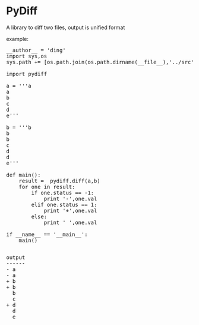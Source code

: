 PyDiff
======

A library to diff two files, output is unified format

example:

<pre>
__author__ = 'ding'
import sys,os
sys.path += [os.path.join(os.path.dirname(__file__),'../src')]

import pydiff

a = '''a
a
b
c
d
e'''

b = '''b
b
b
c
d
d
e'''

def main():
    result =  pydiff.diff(a,b)
    for one in result:
        if one.status == -1:
            print '-',one.val
        elif one.status == 1:
            print '+',one.val
        else:
            print ' ',one.val

if __name__ == '__main__':
    main()

</pre>

<pre>
output
------
- a
- a
+ b
+ b
  b
  c
+ d
  d
  e
</pre>
